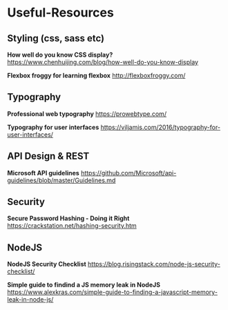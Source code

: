 # Useful-Resources

## Styling (css, sass etc)
**How well do you know CSS display?**
https://www.chenhuijing.com/blog/how-well-do-you-know-display

**Flexbox froggy for learning flexbox**
http://flexboxfroggy.com/

## Typography
**Professional web typography**
https://prowebtype.com/

**Typography for user interfaces**
https://viljamis.com/2016/typography-for-user-interfaces/

## API Design & REST
**Microsoft API guidelines**
https://github.com/Microsoft/api-guidelines/blob/master/Guidelines.md

## Security
**Secure Password Hashing - Doing it Right**
https://crackstation.net/hashing-security.htm

## NodeJS

**NodeJS Security Checklist**
https://blog.risingstack.com/node-js-security-checklist/

**Simple guide to findind a JS memory leak in NodeJS**
https://www.alexkras.com/simple-guide-to-finding-a-javascript-memory-leak-in-node-js/


